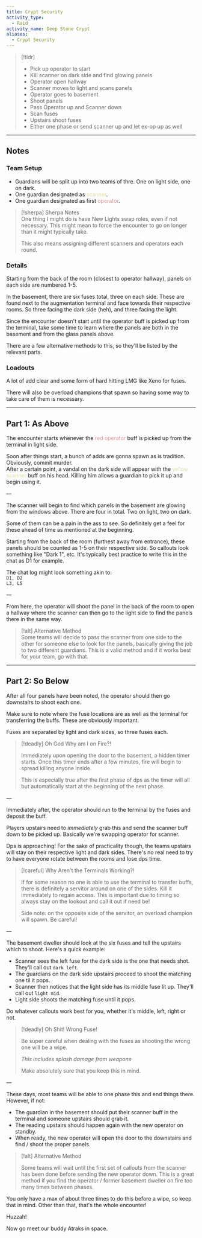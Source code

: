 ```yaml
---  
title: Crypt Security  
activity_type:  
  - Raid  
activity_name: Deep Stone Crypt  
aliases:  
  - Crypt Security   
---  
```

  
> [!tldr]  
> - Pick up operator to start  
> - Kill scanner on dark side and find glowing panels  
> - Operator open hallway  
> - Scanner moves to light and scans panels  
> - Operator goes to basement  
> - Shoot panels  
> - Pass Operator up and Scanner down  
> - Scan fuses  
> - Upstairs shoot fuses  
> - Either one phase or send scanner up and let ex-op up as well  
  
___  
  
## Notes  
  
### Team Setup  
  
- Guardians will be split up into two teams of thre. One on light side, one on dark.  
- One guardian designated as <font color="#dddea1">scanner</font>.  
- One guardian designated as first <font color="#d99694">operator</font>.  
  
> [!sherpa] Sherpa Notes  
> One thing I might do is have New Lights swap roles, even if not necessary. This might mean to force the encounter to go on longer than it might typically take.  
>  
> This also means assigning different scanners and operators each round.  
  
### Details  
  
Starting from the back of the room (closest to operator hallway), panels on each side are numbered 1-5.  
  
In the basement, there are six fuses total, three on each side. These are found next to the augmentation terminal and face towards their respective rooms. So three facing the dark side (heh), and three facing the light.  
  
Since the encounter doesn't start until the operator buff is picked up from the terminal, take some time to learn where the panels are both in the basement and from the glass panels above.  
  
There are a few alternative methods to this, so they'll be listed by the relevant parts.  
  
### Loadouts  
  
A lot of add clear and some form of hard hitting LMG like Xeno for fuses.  
  
There will also be overload champions that spawn so having some way to take care of them is necessary.  
  
----  
  
## Part 1: As Above  
  
The encounter starts whenever the <font color="#d99694">red</font> <font color="#d99694">operator</font> buff is picked up from the terminal in light side.  
  
Soon after things start, a bunch of adds are gonna spawn as is tradition. Obviously, commit murder.  
After a certain point, a vandal on the dark side will appear with the <font color="#dddea1">yellow scanner</font> buff on his head. Killing him allows a guardian to pick it up and begin using it.  
  
—  
  
The scanner will begin to find which panels in the basement are glowing from the windows above. There are four in total. Two on light, two on dark.  
  
Some of them can be a pain in the ass to see. So definitely get a feel for these ahead of time as mentioned at the beginning.  
  
Starting from the back of the room (furthest away from entrance), these panels should be counted as 1-5 on their respective side. So callouts look something like "Dark 1", etc. It's typically best practice to write this in the chat as D1 for example.  
  
The chat log might look something akin to:  
`D1, D2`  
`L3, L5`  
  
—  
  
From here, the operator will shoot the panel in the back of the room to open a hallway where the scanner can then go to the light side to find the panels there in the same way.  
  
> [!alt] Alternative Method  
> Some teams will decide to pass the scanner from one side to the other for someone else to look for the panels, basically giving the job to two different guardians. This is a valid method and if it works best for your team, go with that.  
  
---  
  
## Part 2: So Below  
  
After all four panels have been noted, the operator should then go downstairs to shoot each one.  
  
Make sure to note where the fuse locations are as well as the terminal for transferring the buffs. These are obviously important.  
  
Fuses are separated by light and dark sides, so three fuses each.  
  
> [!deadly] Oh God Why am I on Fire?!  
>  
> Immediately upon opening the door to the basement, a hidden timer starts. Once this timer ends after a few minutes, fire will begin to spread killing anyone inside.  
>  
> This is especially true after the first phase of dps as the timer will all but automatically start at the beginning of the next phase.  
  
—  
  
Immediately after, the operator should run to the terminal by the fuses and deposit the buff.  
  
Players upstairs need to *immediately* grab this and send the scanner buff down to be picked up. Basically we're swapping operator for scanner.  
  
Dps is approaching! For the sake of practicality though, the teams upstairs will stay on their respective light and dark sides. There's no real need to try to have everyone rotate between the rooms and lose dps time.  
  
> [!careful] Why Aren't the Terminals Working?!  
>  
> If for some reason no one is able to use the terminal to transfer buffs, there is definitely a servitor around on one of the sides. Kill it immediately to regain access. This is important due to timing so always stay on the lookout and call it out if need be!  
>  
> Side note: on the opposite side of the servitor, an overload champion will spawn. Be careful!  
  
—  
  
The basement dweller should look at the six fuses and tell the upstairs which to shoot. Here's a quick example:  
  
- Scanner sees the left fuse for the dark side is the one that needs shot. They'll call out `dark left`.  
- The guardians on the dark side upstairs proceed to shoot the matching one til it pops.  
- Scanner then notices that the light side has its middle fuse lit up. They'll call out `light mid`.  
- Light side shoots the matching fuse until it pops.  
  
Do whatever callouts work best for you, whether it's middle, left, right or not.  
  
> [!deadly] Oh Shit! Wrong Fuse!  
>  
> Be super careful when dealing with the fuses as shooting the wrong one will be a wipe.  
>  
> *This includes splash damage from weapons*  
>  
> Make absolutely sure that you keep this in mind.  
  
—  
  
These days, most teams will be able to one phase this and end things there. However, if not:  
  
- The guardian in the basement should put their scanner buff in the terminal and someone upstairs should grab it.  
- The reading upstairs should happen again with the new operator on standby.  
- When ready, the new operator will open the door to the downstairs and find / shoot the proper panels.  
  
> [!alt] Alternative Method  
>  
> Some teams will wait until the first set of callouts from the scanner has been done before sending the new operator down. This is a great method if you find the operator / former basement dweller on fire too many times between phases.  
  
You only have a max of about three times to do this before a wipe, so keep that in mind. Other than that, that's the whole encounter!  
  
Huzzah!  
  
Now go meet our buddy Atraks in space.  
